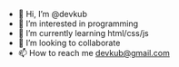 - 👋 Hi, I’m @devkub
- 👀 I’m interested in programming
- 🌱 I’m currently learning html/css/js
- 💞️ I’m looking to collaborate
- 📫 How to reach me devkub@gmail.com

